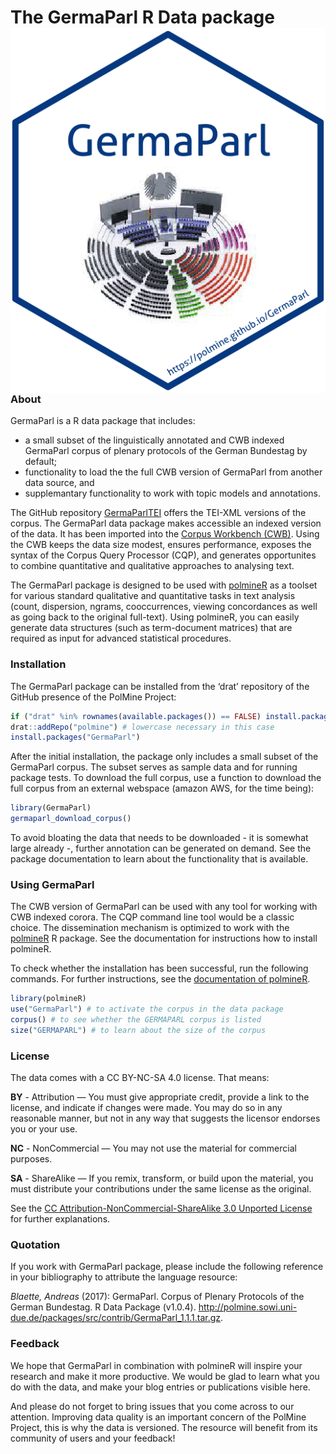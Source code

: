 
<!-- README.md is generated from README.Rmd. Please edit that file -->

# The GermaParl R Data package <img src="inst/sticker/hexsticker.png" align="right" />

### About

GermaParl is a R data package that includes:

  - a small subset of the linguistically annotated and CWB indexed
    GermaParl corpus of plenary protocols of the German Bundestag by
    default;
  - functionality to load the the full CWB version of GermaParl from
    another data source, and
  - supplemantary functionality to work with topic models and
    annotations.

The GitHub repository
[GermaParlTEI](https://github.com/PolMine/GermaParlTEI) offers the
TEI-XML versions of the corpus. The GermaParl data package makes
accessible an indexed version of the data. It has been imported into the
[Corpus Workbench (CWB)](http://cwb.sourceforge.net/). Using the CWB
keeps the data size modest, ensures performance, exposes the syntax of
the Corpus Query Processor (CQP), and generates opportunites to combine
quantitative and qualitative approaches to analysing text.

The GermaParl package is designed to be used with
[polmineR](https://cran.r-project.org/package=polmineR) as a toolset for
various standard qualitative and quantitative tasks in text analysis
(count, dispersion, ngrams, cooccurrences, viewing concordances as well
as going back to the original full-text). Using polmineR, you can easily
generate data structures (such as term-document matrices) that are
required as input for advanced statistical procedures.

### Installation

The GermaParl package can be installed from the ‘drat’ repository of the
GitHub presence of the PolMine
Project:

``` r
if ("drat" %in% rownames(available.packages()) == FALSE) install.packages("drat")
drat::addRepo("polmine") # lowercase necessary in this case
install.packages("GermaParl")
```

After the initial installation, the package only includes a small subset
of the GermaParl corpus. The subset serves as sample data and for
running package tests. To download the full corpus, use a function to
download the full corpus from an external webspace (amazon AWS, for the
time being):

``` r
library(GermaParl)
germaparl_download_corpus()
```

To avoid bloating the data that needs to be downloaded - it is somewhat
large already -, further annotation can be generated on demand. See the
package documentation to learn about the functionality that is
available.

### Using GermaParl

The CWB version of GermaParl can be used with any tool for working with
CWB indexed corora. The CQP command line tool would be a classic choice.
The dissemination mechanism is optimized to work with the
[polmineR](https://github.com/PolMine/polmineR) R package. See the
documentation for instructions how to install polmineR.

To check whether the installation has been successful, run the following
commands. For further instructions, see the [documentation of
polmineR](https://polmine.github.io/polmineR/).

``` r
library(polmineR)
use("GermaParl") # to activate the corpus in the data package
corpus() # to see whether the GERMAPARL corpus is listed
size("GERMAPARL") # to learn about the size of the corpus
```

### License

The data comes with a CC BY-NC-SA 4.0 license. That means:

**BY** - Attribution — You must give appropriate credit, provide a link
to the license, and indicate if changes were made. You may do so in any
reasonable manner, but not in any way that suggests the licensor
endorses you or your use.

**NC** - NonCommercial — You may not use the material for commercial
purposes.

**SA** - ShareAlike — If you remix, transform, or build upon the
material, you must distribute your contributions under the same license
as the original.

See the [CC Attribution-NonCommercial-ShareAlike 3.0 Unported
License](https://creativecommons.org/licenses/by-nc-sa/4.0/) for further
explanations.

### Quotation

If you work with GermaParl package, please include the following
reference in your bibliography to attribute the language resource:

*Blaette, Andreas* (2017): GermaParl. Corpus of Plenary Protocols of the
German Bundestag. R Data Package (v1.0.4).
<http://polmine.sowi.uni-due.de/packages/src/contrib/GermaParl_1.1.1.tar.gz>.

### Feedback

We hope that GermaParl in combination with polmineR will inspire your
research and make it more productive. We would be glad to learn what you
do with the data, and make your blog entries or publications visible
here.

And please do not forget to bring issues that you come across to our
attention. Improving data quality is an important concern of the PolMine
Project, this is why the data is versioned. The resource will benefit
from its community of users and your feedback\!
